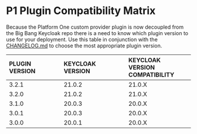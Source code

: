# P1 Plugin Compatibility Matrix
Because the Platform One custom provider plugin is now decoupled from the Big Bang Keycloak repo there is a need to know which plugin version to use for your deployment. Use this table in conjunction with the [CHANGELOG.md](CHANGE.LOG) to choose the most appropriate plugin version.

| **PLUGIN VERSION** | **KEYCLOAK VERSION** | **KEYCLOAK VERSION**<br>**COMPATIBILITY**
|:-------------------|:-------------|:---------------
| 3.2.1              | 21.0.2       | 21.0.X 
| 3.2.0              | 21.0.2       | 21.0.X 
| 3.1.0              | 20.0.3       | 20.0.X  
| 3.0.1              | 20.0.3       | 20.0.X  
| 3.0.0              | 20.0.1       | 20.0.X 